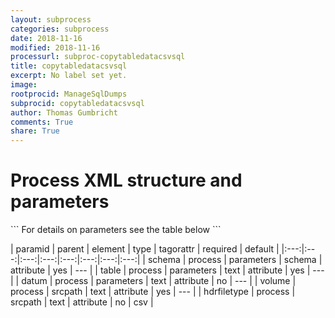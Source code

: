 ```yaml
---
layout: subprocess
categories: subprocess
date: 2018-11-16
modified: 2018-11-16
processurl: subproc-copytabledatacsvsql
title: copytabledatacsvsql
excerpt: No label set yet.
image: 
rootprocid: ManageSqlDumps
subprocid: copytabledatacsvsql
author: Thomas Gumbricht
comments: True
share: True
---
```


<h1 class='foot-description'>Process XML structure and parameters</h1>
```
For details on parameters see the table below
<?xml version="1.0" ?>
<process>
  <!--Generated from python-->
  <userproj plotid="yourplotid" projectid="yourprojectid" siteid="yoursiteid" system="systemid" tractid="yourtractid" userid="youruserid"/>
  <period endday="DD" endmonth="MM" endyear="YYYY" seasonendday="DD" seasonendmonth="MM" seasonstartday="DD" seasonstartmonth="MM" startday="DD" startmonth="MM" startyear="YYYY" timestep="timestep"/>
  <parameters datum="txtstring" schema="db schema" table="txtstring"/>
  <srcpath hdrfiletype="txtstring" volume="txtstring"/>
</process>
```

| paramid | parent | element | type | tagorattr | required | default |
|:---:|:---:|:---:|:---:|:---:|:---:|:---:|:---:|
| schema | process | parameters | schema | attribute | yes | --- |
| table | process | parameters | text | attribute | yes | --- |
| datum | process | parameters | text | attribute | no | --- |
| volume | process | srcpath | text | attribute | yes | --- |
| hdrfiletype | process | srcpath | text | attribute | no | csv |
